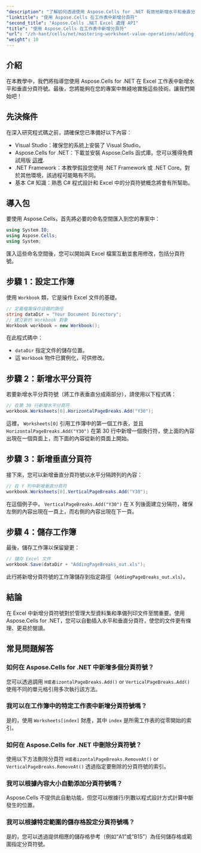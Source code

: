```yaml
---
"description": "了解如何透過使用 Aspose.Cells for .NET 有效地新增水平和垂直分頁符號來增強您的 Excel 工作表。本綜合指南將引導您完成必要的設定和編碼步驟。"
"linktitle": "使用 Aspose.Cells 在工作表中新增分頁符"
"second_title": "Aspose.Cells .NET Excel 處理 API"
"title": "使用 Aspose.Cells 在工作表中新增分頁符"
"url": "/zh-hant/cells/net/mastering-worksheet-value-operations/adding-page-breaks/"
"weight": 10
---
```


## 介紹

在本教學中，我們將指導您使用 Aspose.Cells for .NET 在 Excel 工作表中新增水平和垂直分頁符號。最後，您將能夠在您的專案中無縫地實施這些技術。讓我們開始吧！

## 先決條件
在深入研究程式碼之前，請確保您已準備好以下內容：
- Visual Studio：確保您的系統上安裝了 Visual Studio。
- Aspose.Cells for .NET：下載並安裝 Aspose.Cells 函式庫。您可以獲得免費試用版 [這裡](https://releases。aspose.com/cells/net/).
- .NET Framework：本教學假設您使用 .NET Framework 或 .NET Core。對於其他環境，該過程可能略有不同。
- 基本 C# 知識：熟悉 C# 程式設計和 Excel 中的分頁符號概念將會有所幫助。

## 導入包
要使用 Aspose.Cells，首先將必要的命名空間匯入到您的專案中：

```csharp
using System.IO;
using Aspose.Cells;
using System;
```

匯入這些命名空間後，您可以開始與 Excel 檔案互動並套用修改，包括分頁符號。

## 步驟 1：設定工作簿
使用 `Workbook` 類，它是操作 Excel 文件的基礎。

```csharp
// 定義檔案保存目錄的路徑
string dataDir = "Your Document Directory";
// 建立新的 Workbook 對象
Workbook workbook = new Workbook();
```
在此程式碼中：
- `dataDir` 指定文件的儲存位置。
- 這 `Workbook` 物件已實例化，可供修改。

## 步驟 2：新增水平分頁符
若要新增水平分頁符號（將工作表垂直分成兩部分），請使用以下程式碼：

```csharp
// 在第 30 行新增水平分頁符
workbook.Worksheets[0].HorizontalPageBreaks.Add("Y30");
```
這裡， `Worksheets[0]` 引用工作簿中的第一個工作表，並且 `HorizontalPageBreaks.Add("Y30")` 在第 30 行中新增一個換行符，使上面的內容出現在一個頁面上，而下面的內容從新的頁面上開始。

## 步驟 3：新增垂直分頁符
接下來，您可以新增垂直分頁符號以水平分隔跨列的內容：

```csharp
// 在 Y 列中新增垂直分頁符
workbook.Worksheets[0].VerticalPageBreaks.Add("Y30");
```
在這個例子中， `VerticalPageBreaks.Add("Y30")` 在 X 列後面建立分隔符，確保左側的內容出現在一頁上，而右側的內容出現在下一頁。

## 步驟 4：儲存工作簿
最後，儲存工作簿以保留變更：

```csharp
// 儲存 Excel 文件
workbook.Save(dataDir + "AddingPageBreaks_out.xls");
```
此行將新增分頁符號的工作簿儲存到指定路徑（`AddingPageBreaks_out.xls`）。

## 結論
在 Excel 中新增分頁符號對於管理大型資料集和準備列印文件至關重要。使用 Aspose.Cells for .NET，您可以自動插入水平和垂直分頁符，使您的文件更有條理、更易於閱讀。

## 常見問題解答

### 如何在 Aspose.Cells for .NET 中新增多個分頁符號？
您可以透過調用 `H或者izontalPageBreaks.Add()` or `VerticalPageBreaks.Add()` 使用不同的單元格引用多次執行該方法。

### 我可以在工作簿中的特定工作表中新增分頁符號嗎？
是的，使用 `Worksheets[index]` 財產，其中 `index` 是所需工作表的從零開始的索引。

### 如何在 Aspose.Cells for .NET 中刪除分頁符號？
使用以下方法刪除分頁符 `H或者izontalPageBreaks.RemoveAt()` or `VerticalPageBreaks.RemoveAt()` 透過指定要刪除的分頁符號的索引。

### 我可以根據內容大小自動添加分頁符號嗎？
Aspose.Cells 不提供此自動功能，但您可以根據行/列數以程式設計方式計算中斷發生的位置。

### 我可以根據特定範圍的儲存格設定分頁符號嗎？
是的，您可以透過提供相應的儲存格參考（例如“A1”或“B15”）為任何儲存格或範圍指定分頁符號。